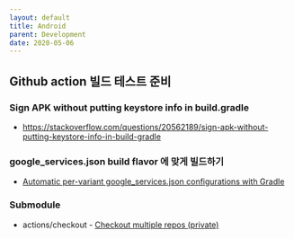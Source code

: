 ```yaml
---
layout: default
title: Android
parent: Development
date: 2020-05-06
---
```


## Github action 빌드 테스트 준비

### Sign APK without putting keystore info in build.gradle

- https://stackoverflow.com/questions/20562189/sign-apk-without-putting-keystore-info-in-build-gradle

### google_services.json build flavor 에 맞게 빌드하기

- [Automatic per-variant google_services.json configurations with Gradle
](https://medium.com/google-cloud/automatic-per-variant-google-services-json-configurations-with-gradle-d3d3e40abc0e)

### Submodule

- actions/checkout - [Checkout multiple repos (private)](https://github.com/actions/checkout#Checkout-multiple-repos-private)